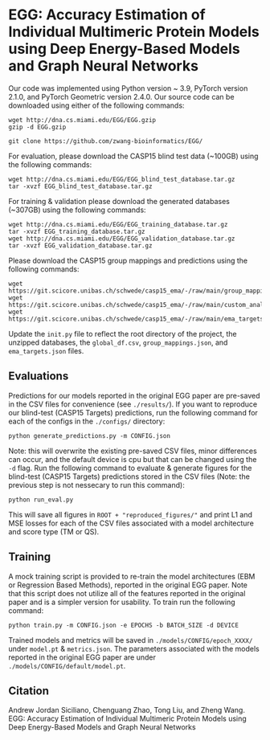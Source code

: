# EGG: Accuracy Estimation of Individual Multimeric Protein Models using Deep Energy-Based Models and Graph Neural Networks
Our code was implemented using Python version ~ 3.9, PyTorch version 2.1.0, and PyTorch Geometric version 2.4.0. 
Our source code can be downloaded using either of the following commands:
```
wget http://dna.cs.miami.edu/EGG/EGG.gzip
gzip -d EGG.gzip
```
```
git clone https://github.com/zwang-bioinformatics/EGG/
```
For evaluation, please download the CASP15 blind test data (~100GB) using the following commands: 
```
wget http://dna.cs.miami.edu/EGG/EGG_blind_test_database.tar.gz
tar -xvzf EGG_blind_test_database.tar.gz
```
For training & validation please download the generated databases (~307GB) using the following commands:
```
wget http://dna.cs.miami.edu/EGG/EGG_training_database.tar.gz
tar -xvzf EGG_training_database.tar.gz
wget http://dna.cs.miami.edu/EGG/EGG_validation_database.tar.gz
tar -xvzf EGG_validation_database.tar.gz
```
Please download the CASP15 group mappings and predictions using the following commands: 
```
wget https://git.scicore.unibas.ch/schwede/casp15_ema/-/raw/main/group_mappings.json
wget https://git.scicore.unibas.ch/schwede/casp15_ema/-/raw/main/custom_analysis/global_df.csv
wget https://git.scicore.unibas.ch/schwede/casp15_ema/-/raw/main/ema_targets.json
```
Update the `init.py` file to reflect the root directory of the project, the unzipped databases, the `global_df.csv`, `group_mappings.json`, and `ema_targets.json` files. 

## Evaluations
Predictions for our models reported in the original EGG paper are pre-saved in the CSV files for convenience (see `./results/`).
If you want to reproduce our blind-test (CASP15 Targets) predictions, run the following command for each of the configs in the `./configs/` directory:
```
python generate_predictions.py -m CONFIG.json 
```
Note: this will overwrite the existing pre-saved CSV files, minor differences can occur, and the default device is cpu but that can be changed using the `-d` flag. 
Run the following command to evaluate & generate figures for the blind-test (CASP15 Targets) predictions stored in the CSV files (Note: the previous step is not nessecary to run this command): 
```
python run_eval.py
```
This will save all figures in `ROOT + "reproduced_figures/"` and print L1 and MSE losses for each of the CSV files associated with a model architecture and score type (TM or QS). 
## Training
A mock training script is provided to re-train the model architectures (EBM or Regression Based Methods), reported in the original EGG paper. Note that this script does not utilize all of the features reported in the original paper and is a simpler version for usability. To train run the following command: 
```
python train.py -m CONFIG.json -e EPOCHS -b BATCH_SIZE -d DEVICE
```
Trained models and metrics will be saved in `./models/CONFIG/epoch_XXXX/` under `model.pt` & `metrics.json`. 
The parameters associated with the models reported in the original EGG paper are under `./models/CONFIG/default/model.pt`.
## Citation
Andrew Jordan Siciliano, Chenguang Zhao, Tong Liu, and Zheng Wang.
EGG: Accuracy Estimation of Individual Multimeric Protein Models using Deep Energy-Based Models and Graph Neural Networks

